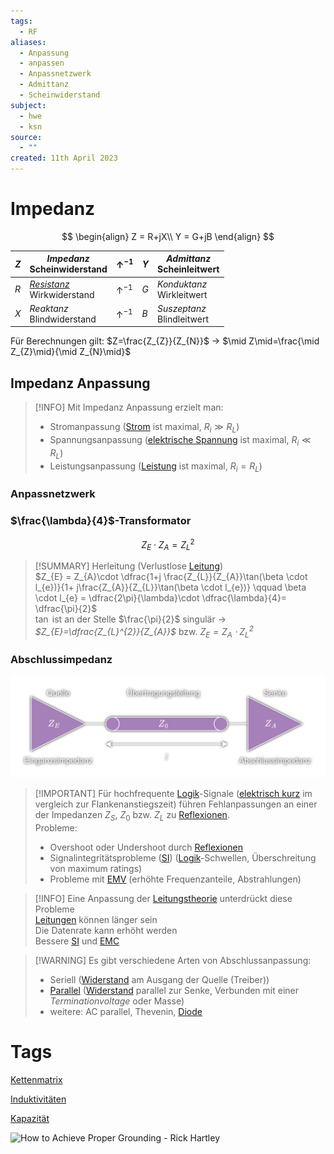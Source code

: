 ```yaml
---
tags:
  - RF
aliases:
  - Anpassung
  - anpassen
  - Anpassnetzwerk
  - Admittanz
  - Scheinwiderstand
subject:
  - hwe
  - ksn
source:
  - ""
created: 11th April 2023
---
```


# Impedanz

$$
\begin{align}
Z = R+jX\\
Y = G+jB
\end{align}
$$

| $Z$ | *Impedanz* <br> Scheinwiderstand | $\uparrow^{-1}$ | $Y$ | *Admittanz* <br> Scheinleitwert |
| --- | -------------------------------- | --------------- | --- | ------------------------------- |
| $R$ | *[Resistanz](Ohmsches%20Gesetz.md)* <br> Wirkwiderstand  | $\uparrow^{-1}$ | $G$ | *Konduktanz* <br> Wirkleitwert  |
| $X$ | *Reaktanz*  <br> Blindwiderstand | $\uparrow^{-1}$ | $B$ | *Suszeptanz* <br> Blindleitwert |

Für Berechnungen gilt: $Z=\frac{Z_{Z}}{Z_{N}}$ -> $\mid Z\mid=\frac{\mid Z_{Z}\mid}{\mid Z_{N}\mid}$

## Impedanz Anpassung

> [!INFO] Mit Impedanz Anpassung erzielt man:
> - Stromanpassung ([Strom](elektrischer%20Strom.md) ist maximal, $R_{i}\gg R_{L}$) 
> - Spannungsanpassung ([elektrische Spannung](elektrische%20Spannung.md) ist maximal, $R_{i}\ll R_{L}$)
> - Leistungsanpassung ([Leistung](../Physik/Elektrische%20Leistung.md) ist maximal, $R_{i} = R_{L}$)

### Anpassnetzwerk

### $\frac{\lambda}{4}$-Transformator

$$Z_{E}\cdot Z_{A}=Z_{L}^{2}$$

> [!SUMMARY] Herleitung (Verlustlose [Leitung](../HF-Technik/Leitungstheorie.md))  
> $Z_{E} = Z_{A}\cdot \dfrac{1+j \frac{Z_{L}}{Z_{A}}\tan(\beta \cdot l_{e})}{1+ j\frac{Z_{A}}{Z_{L}}\tan(\beta \cdot l_{e})} \qquad  \beta \cdot l_{e} = \dfrac{2\pi}{\lambda}\cdot \dfrac{\lambda}{4}= \dfrac{\pi}{2}$  
> $\tan$ ist an der Stelle $\frac{\pi}{2}$ singulär $\to$ *$Z_{E}=\dfrac{Z_{L}^{2}}{Z_{A}}$* bzw. *$Z_{E} = Z_{A}\cdot Z_{L}^{2}$*

### Abschlussimpedanz

![TL_QundS](../HF-Technik/assets/TL_QundS.png)

> [!IMPORTANT] Für hochfrequente [Logik](../Mathematik/Aussagenlogik.md)-Signale ([elektrisch kurz](../HF-Technik/Leitungstheorie.md) im vergleich zur Flankenanstiegszeit) führen Fehlanpassungen an einer der Impedanzen $Z_{S}$, $Z_{0}$ bzw. $Z_{L}$ zu [Reflexionen](../HF-Technik/Reflexionsfaktor.md).  
> Probleme:
> - Overshoot oder Undershoot durch [Reflexionen](../HF-Technik/Reflexionsfaktor.md)
> - Signalintegritätsprobleme ([SI](Signalintegrität.md)) ([Logik](../Mathematik/Aussagenlogik.md)-Schwellen, Überschreitung von maximum ratings)
> - Probleme mit [EMV](Elektromagnetische%20Verträglichkeit.md) (erhöhte Frequenzanteile, Abstrahlungen)

> [!INFO] Eine Anpassung der [Leitungstheorie](../HF-Technik/Leitungstheorie.md) unterdrückt diese Probleme  
> [Leitungen](../HF-Technik/Leitungstheorie.md) können länger sein  
> Die Datenrate kann erhöht werden  
> Bessere [SI](Signalintegrität.md) und [EMC](Elektromagnetische%20Verträglichkeit.md)

> [!WARNING] Es gibt verschiedene Arten von Abschlussanpassung:
> - Seriell ([Widerstand](Ohmsches%20Gesetz.md) am Ausgang der Quelle (Treiber))
> - [Parallel](Parallel%20Termination.md) ([Widerstand](Ohmsches%20Gesetz.md) parallel zur Senke, Verbunden mit einer *Terminationvoltage* oder Masse)
> - weitere: AC parallel, Thevenin, [Diode](Halbleiter/Diode.md)

# Tags

[Kettenmatrix](../Hardwareentwicklung/Kettenmatrix.md)

[Induktivitäten](Induktivitäten.md)

[Kapazität](Kapazität.md)

![How to Achieve Proper Grounding - Rick Hartley](https://www.youtube.com/watch?v=ySuUZEjARPY)